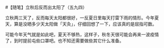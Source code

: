 #【随笔】立秋后反而出太阳了（五九四）

立秋两三天了，反而每天太阳都很好，一反夏日里每天打雷下雨的情形。今年夏天，算是没晒多少天太阳做「天灸」，仔细回想了一下，应该真的是屈指可数。

可能今年天气就是如此吧，夏天不够热，这样子，秋冬天很可能会再来一波疫情了，到时提前屯些口罩吧。也不知还需要做些其它什么准备。